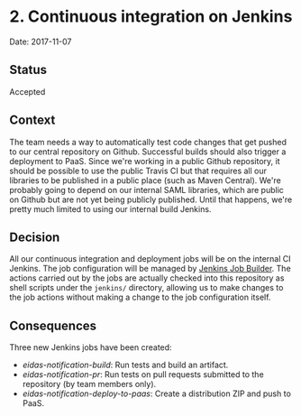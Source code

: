 # 2. Continuous integration on Jenkins

Date: 2017-11-07

## Status

Accepted

## Context

The team needs a way to automatically test code changes that get pushed to our central repository on Github.
Successful builds should also trigger a deployment to PaaS.
Since we're working in a public Github repository, it should be possible to use the public Travis CI but that requires all our libraries to be published in a public place (such as Maven Central).
We're probably going to depend on our internal SAML libraries, which are public on Github but are not yet being publicly published.
Until that happens, we're pretty much limited to using our internal build Jenkins.

## Decision

All our continuous integration and deployment jobs will be on the internal CI Jenkins.
The job configuration will be managed by [Jenkins Job Builder](https://github.com/alphagov/verify-jenkins-job-builder).
The actions carried out by the jobs are actually checked into this repository as shell scripts under the `jenkins/` directory, allowing us to make changes to the job actions without making a change to the job configuration itself.

## Consequences

Three new Jenkins jobs have been created:

- *eidas-notification-build*: Run tests and build an artifact.
- *eidas-notification-pr*: Run tests on pull requests submitted to the repository (by team members only).
- *eidas-notification-deploy-to-paas*: Create a distribution ZIP and push to PaaS.
